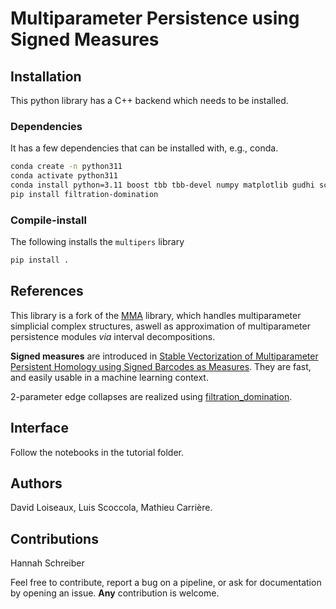 # Multiparameter Persistence using Signed Measures

## Installation
This python library has a C++ backend which needs to be installed. 

### Dependencies
It has a few dependencies that can be installed with, e.g., conda.
```sh
conda create -n python311
conda activate python311
conda install python=3.11 boost tbb tbb-devel numpy matplotlib gudhi scikit-learn cython sympy tqdm cycler typing shapely -c conda-forge
pip install filtration-domination
```

### Compile-install
The following installs the `multipers` library
```sh
pip install .
```

## References
This library is a fork of the [MMA](https://github.com/DavidLapous/multipers) library, which handles multiparameter simplicial complex structures, aswell as approximation of multiparameter persistence modules *via* interval decompositions.

**Signed measures** are introduced in [Stable Vectorization of Multiparameter Persistent Homology using Signed Barcodes as Measures](). They are fast, and easily usable in a machine learning context.

2-parameter edge collapses are realized using [filtration_domination](https://github.com/aj-alonso/filtration_domination/).

## Interface
Follow the notebooks in the tutorial folder.

## Authors
David Loiseaux, Luis Scoccola, Mathieu Carrière. 

## Contributions
Hannah Schreiber

Feel free to contribute, report a bug on a pipeline, or ask for documentation by opening an issue. **Any** contribution is welcome.